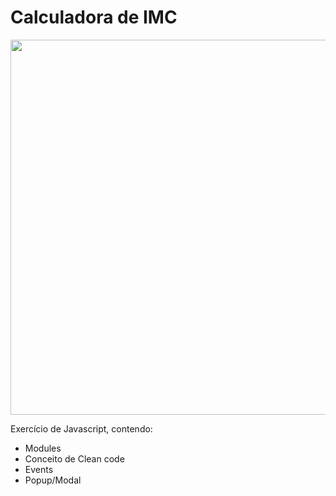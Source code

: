 # Calculadora de IMC
<img src="https://i.imgur.com/sFcwfjg.png" height="600"/>

Exercício de Javascript, contendo:

- Modules
- Conceito de Clean code
- Events
- Popup/Modal

